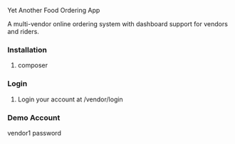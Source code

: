 Yet Another Food Ordering App

A multi-vendor online ordering system with dashboard support for vendors and riders.


### Installation
1. composer 
### Login
1. Login your account at /vendor/login


### Demo Account
vendor1
password
